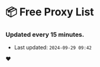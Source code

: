 # :package: Free Proxy List
### Updated every 15 minutes.

- Last updated: `2024-09-29 09:42`

:heart:
